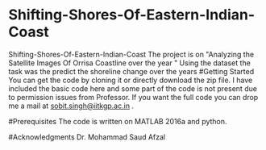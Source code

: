# Shifting-Shores-Of-Eastern-Indian-Coast

Shifting-Shores-Of-Eastern-Indian-Coast
The project is on "Analyzing the Satellite Images Of Orrisa Coastline over the year " Using the dataset the task was the predict the shoreline change over the years
#Getting Started
You can get the code by cloning it or directly download the zip file. I have included the basic code here and some part of the code is not present due to permission issues from Professor. If you want the full code you can drop me a mail at sobit.singh@iitkgp.ac.in .

#Prerequisites
The code is written on MATLAB 2016a and python.

#Acknowledgments
Dr. Mohammad Saud Afzal
